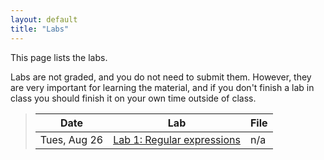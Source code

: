 ```yaml
---
layout: default
title: "Labs"
---
```


This page lists the labs.

Labs are not graded, and you do not need to submit them.  However, they are very important for learning the material, and if you don't finish a lab in class you should finish it on your own time outside of class.

> Date | Lab | File
> ---- | --- | ----
> Tues, Aug 26 | [Lab 1: Regular expressions](lab01.html) | n/a
